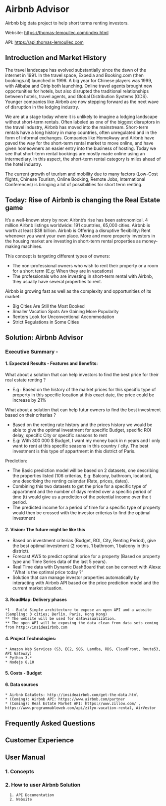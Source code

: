 # Airbnb Advisor
Airbnb big data project to help short terms renting investors.

Website: https://thomas-lemoullec.com/index.html

API: https://api.thomas-lemoullec.com

## Introduction and Market History
The travel landscape has evolved substantially since the dawn of the internet in 1991. In the travel space, Expedia and Booking.com (then bookings.nl) launched in 1996. A big year for Chinese players was 1999, with Alibaba and Ctrip both launching. Online travel agents brought new opportunities for hotels, but also disrupted the traditional relationships between hotels, travel agents, and Global Distribution Systems (GDS). Younger companies like Airbnb are now stepping forward as the next wave of disruption in the lodging industry.

We are at a stage today where it is unlikely to imagine a lodging landscape without short-term rentals. Often labeled as one of the biggest disruptors in the travel industry, Airbnb has moved into the mainstream. Short-term rentals have a long history in many countries, often unregulated and in the form of informal exchanges. Companies like HomeAway and Airbnb have paved the way for the short-term rental market to move online, and have given homeowners an easier entry into the business of hosting. Today we see that short-term rental bookings are mostly made online using an intermediary. In this aspect, the short-term rental category is miles ahead of the hotel industry.

The current growth of tourism and mobility due to many factors (Low-Cost flights, Chinese Tourism, Online Booking, Remote Jobs, International Conferences) is bringing a lot of possibilities for short term renting.

## Today: Rise of Airbnb is changing the Real Estate game

It’s a well-known story by now: Airbnb’s rise has been astronomical. 4 million Airbnb listings worldwide: 191 countries, 65,000 cities. Airbnb is worth at least $38 billion.
Airbnb is Offering a disruptive flexibility: Rent whenever you want your own place.
More and more property investors in the housing market are investing in short-term rental properties as money-making machines.

This concept is targeting different types of owners:
* The non-professional owners who wish to rent their property or a room for a short term (E.g: When they are in vacations)
* The professionals who are investing in short-term rental with Airbnb, they usually have several properties to rent.

Airbnb is growing fast as well as the complexity and opportunities of its market:
* Big Cities Are Still the Most Booked
* Smaller Vacation Spots Are Gaining More Popularity
* Renters Look for Unconventional Accommodation
* Strict Regulations in Some Cities

## Solution: Airbnb Advisor
### Executive Summary -
#### 1. Expected Results - Features and Benefits:
What about a solution that can help investors to find the best price for their real estate renting ?
 * E.g : Based on the history of the market prices for this specific type of property in this specific location at this exact date, the price could be increase by 21%
 
What about a solution that can help futur owners to find the best investment based on their criterias ?
 * Based on the renting rate history and the prices history we would be able to give the optimal investment for specific Budget, specific ROI delay, specific City or specific seasons to rent
 * E.g: With 300 000 $ Budget, I want my money back in n years and I only want to rent at this specific seasons in this country / city. The best investment is this type of appartment in this district of Paris.
 
 Prediction:
  * The Basic prediction model will be based on 2 datasets, one describing the properties listed (106 criterias, E.g: Balcony, bathroom, location), one describing the renting calendar (Rate, prices, dates).
  * Combining this two datasets to get the price for a specific type of appartment and the number of days rented over a specific period of time (t) would give us a prediction of the potential income over the t period.
  * The predicted income for a period of time for a specific type of property would then be crossed with the investor criterias to find the optimal investment


#### 2. Vision: The future might be like this
 * Based on investment criterias (Budget, ROI, City, Renting Period), give the best optimal investment (2 rooms, 1 bathroom, 1 balcony in this district).
 * Forecast AWS to predict optimal price for a property (Based on property type and Time Series data of the last 5 years).
 * Real Time data with Dynamic DashBoard that can be connect with Alexa: "What is the optimal price today ?"
 * Solution that can manage investor properties automatically by interacting with Airbnb API based on the price prediction model and the current market situation.

#### 3. RoadMap: Delivery phases
    *1 - Build Simple architecture to expose an open API and a website (Sampling: 3 cities; Berlin, Paris, Hong Kong)
    ** The website will be used for datavisualization.
    ** The open API will be exposing the data clean from data sets coming from http://insideairbnb.com
  
#### 4. Project Technologies:
    * Amazon Web Services (S3, EC2, SQS, Lamdba, RDS, CloudFront, Route53, API Gateway)
    * Python 3.*
    * Nodejs 8.10
    
#### 5. Costs - Budget
 
#### 6. Data sources
    * Airbnb DataSets: http://insideairbnb.com/get-the-data.html
    * (Coming): Airbnb API: https://www.airbnb.com/partner
    * (Coming): Real Estate Market API: https://www.zillow.com/ , https://www.programmableweb.com/api/zilyo-vacation-rental, AirVestor
    
 ## Frequently Asked Questions
 
 ## Customer Experience

 ## User Manual
  ### 1. Concepts
  ### 2. How to user Airbnb Solution
      1. API Documentation
      2. Website
